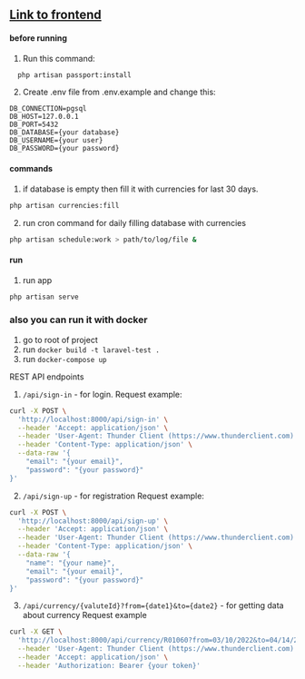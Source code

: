 ## [Link to frontend](https://github.com/Iluhaprog/prototech-test-frontend)

#### before running
1. Run this command:
```bash
  php artisan passport:install
```
2. Create .env file from .env.example and change this:
```env
DB_CONNECTION=pgsql
DB_HOST=127.0.0.1
DB_PORT=5432
DB_DATABASE={your database}
DB_USERNAME={your user}
DB_PASSWORD={your password}
```


#### commands
1. if database is empty then fill it with currencies for last 30 days.
```bash 
php artisan currencies:fill
```
2. run cron command for daily filling database with currencies
```bash
php artisan schedule:work > path/to/log/file &
```

#### run
1. run app
```bash
php artisan serve
```

### also you can run it with docker
1. go to root of project
2. run `docker build -t laravel-test .`
3. run `docker-compose up`

REST API endpoints
1. `/api/sign-in` - for login.
Request example: 
```bash
curl -X POST \
  'http://localhost:8000/api/sign-in' \
  --header 'Accept: application/json' \
  --header 'User-Agent: Thunder Client (https://www.thunderclient.com)' \
  --header 'Content-Type: application/json' \
  --data-raw '{
    "email": "{your email}",
    "password": "{your password}"
}'
```
2. `/api/sign-up` - for registration
Request example:
```bash
curl -X POST \
  'http://localhost:8000/api/sign-up' \
  --header 'Accept: application/json' \
  --header 'User-Agent: Thunder Client (https://www.thunderclient.com)' \
  --header 'Content-Type: application/json' \
  --data-raw '{
    "name": "{your name}",
    "email": "{your email}",
    "password": "{your password}"
}'
```

3. `/api/currency/{valuteId}?from={date1}&to={date2}` - for getting data about currency
Request example
```bash
curl -X GET \
  'http://localhost:8000/api/currency/R01060?from=03/10/2022&to=04/14/2022' \
  --header 'User-Agent: Thunder Client (https://www.thunderclient.com)' \
  --header 'Accept: application/json' \
  --header 'Authorization: Bearer {your token}'
```